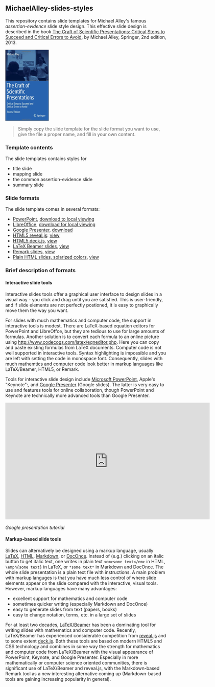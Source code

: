 ## MichaelAlley-slides-styles

This repository contains slide templates for Michael Alley's famous
*assertion-evidence* slide style design. This effective slide design
is described in the book [The Craft of Scientific Presentations: Critical Steps to Succeed and Critical Errors to Avoid](http://www.amazon.com/Craft-Scientific-Presentations-Critical-Succeed/dp/1441982787/ref=sr_1_fkmr0_1?ie=UTF8&qid=1428766493&sr=8-1-fkmr0&keywords=the+cract+of+scientific+presentations), by Michael Alley, Springer, 2nd edition, 2013.

<!-- <img src="doconce/fig-talk/Craft_of_Scientific_Presentations_2nd_cover_small.png" width=150> -->
![](doconce/fig-talk/Craft_of_Scientific_Presentations_2nd_cover_small.png)

> Simply copy the slide template for the slide format you want to use,
> give the file a proper name, and fill in your own content.



### Template contents

The slide templates contains styles for

  * title slide
  * mapping slide
  * the common assertion-evidence slide
  * summary slide

### Slide formats

The slide template comes in several formats:

 * [PowerPoint](https://github.com/hplgit/MAlley-slide-templates/tree/master/PowerPoint), [download to local viewing](https://github.com/hplgit/MAlley-slide-templates/raw/master/PowerPoint/AE_presentation_template.ppt)
 * [LibreOffice](https://github.com/hplgit/MAlley-slide-templates/tree/master/LibreOffice), [download for local viewing](https://github.com/hplgit/MAlley-slide-templates/raw/master/LibreOffice/AE_presentation_template.odp)
 * [Google Presenter](https://github.com/hplgit/MAlley-slide-templates/tree/master/Google%20Presenter), [download](https://raw.githubusercontent.com/hplgit/MAlley-slide-templates/master/Google%20Presenter/AE_presentation_template.gslides)
 * [HTML5 reveal.js](https://github.com/hplgit/MAlley-slide-templates/blob/master/html5/AE_presentation_template-reveal-white.html): [view](http://hplgit.github.io/MAlley-slide-templates/html5/AE_presentation_template-reveal-white.html)
 * [HTML5 deck.js](https://github.com/hplgit/MAlley-slide-templates/blob/master/html5/AE_presentation_template-deck-beige.html), [view](http://hplgit.github.io/MAlley-slide-templates/html5/AE_presentation_template-deck-beige.html)
 * [LaTeX Beamer slides](https://github.com/hplgit/MAlley-slide-templates/blob/master/beamer/AE_presentation_template-beamer.pdf), [view](http://hplgit.github.io/MAlley-slide-templates/beamer/AE_presentation_template-beamer.pdf)
 * [Remark slides](https://github.com/hplgit/MAlley-slide-templates/blob/master/html/AE_presentation_template-remark.html), [view](http://hplgit.github.io/MAlley-slide-templates/html/AE_presentation_template-remark.html)
 * [Plain HTML slides, solarized colors](https://github.com/hplgit/MAlley-slide-templates/blob/master/html/AE_presentation_template-solarized.html), [view](http://hplgit.github.io/MAlley-slide-templates/html/AE_presentation_template-solarized.html)

### Brief description of formats

#### Interactive slide tools

Interactive slides tools offer a graphical user interface to design slides
in a visual way - you click and drag until you are satisfied. This is
user-friendly, and if slide elements are not perfectly postioned, it is easy
to graphically move them the way you want.

For slides with much mathematics and computer code, the support in interactive
tools is modest. There are LaTeX-based equation editors for PowerPoint and
LibreOffce, but they are tedious to use for large amounts of formulas.
Another solution is to convert each formula to an online picture using
<http://www.codecogs.com/latex/eqneditor.php>. Here you can copy
and paste existing formulas from LaTeX documents.
Computer code is not well supported in interactive tools.
Syntax highlighting is impossible and you are left with setting the
code in monospace font. Consequently, slides with much mathemtics and
computer code look better in markup languages like LaTeX/Beamer,
HTML5, or Remark.

Tools for interactive slide design include [Microsoft PowerPoint](http://en.wikipedia.org/wiki/Microsoft_PowerPoint), Apple's "Keynote":, and
[Google Presenter](http://computers.tutsplus.com/tutorials/getting-started-with-google-slides--cms-21359) (Google slides). The latter is very easy to
use and features tools for online collaboration, though PowerPoint and Keynote
are technically more advanced tools than Google Presenter.


<iframe width="640" height="365" src="https://www.youtube.com/embed/RrpjzquqUIo" frameborder="0" allowfullscreen></iframe>

<p><em>Google presentation tutorial</em></p>



#### Markup-based slide tools

Slides can alternatively be designed using a markup language, usually
[LaTeX](http://en.wikipedia.org/wiki/LaTeX), [HTML](http://en.wikipedia.org/wiki/HTML), [Markdown](http://en.wikipedia.org/wiki/Markdown), or [DocOnce](http://hplgit.github.io/doconce/doc/web/index.html).
Instead of (e.g.) clicking on an italic button
to get italic text, one writes in plain text `<em>some text</em>` in HTML,
`\emph{some text}` in LaTeX, or
`*some text*` in Markdown and DocOnce. The whole slide presentation is a plain
text file with instructions. A main problem with markup languges is that you
have much less control of where slide elements appear on the slide compared
with the interactive, visual tools. However, markup languages have many
advantages:

 * excellent support for mathematics and computer code
 * sometimes quicker writing (especially Markdown and DocOnce)
 * easy to generate slides from text (papers, books)
 * easy to change notation, terms, etc. in a large set of slides

For at least two decades, [LaTeX/Beamer](http://en.wikipedia.org/wiki/Beamer_(LaTeX)) has been a dominating
tool for writing slides with mathematics and computer code. Recently,
LaTeX/Beamer has experienced considerable competition from
[reveal.js](http://lab.hakim.se/reveal-js/#/) and to some extent
[deck.js](http://imakewebthings.com/deck.js/). Both these tools are
based on modern HTML5 and CSS technology and combines in some way the
strength for mathematics and computer code from LaTeX/Beamer with the
visual appearance of PowerPoint, Keynote, and Google Presenter.
Especially in more mathematically or computer science oriented
communities, there is significant use of LaTeX/Beamer and reveal.js,
with the Markdown-based Remark tool as a new interesting alternative
coming up (Markdown-based tools are gaining increasing popularity in
general).

